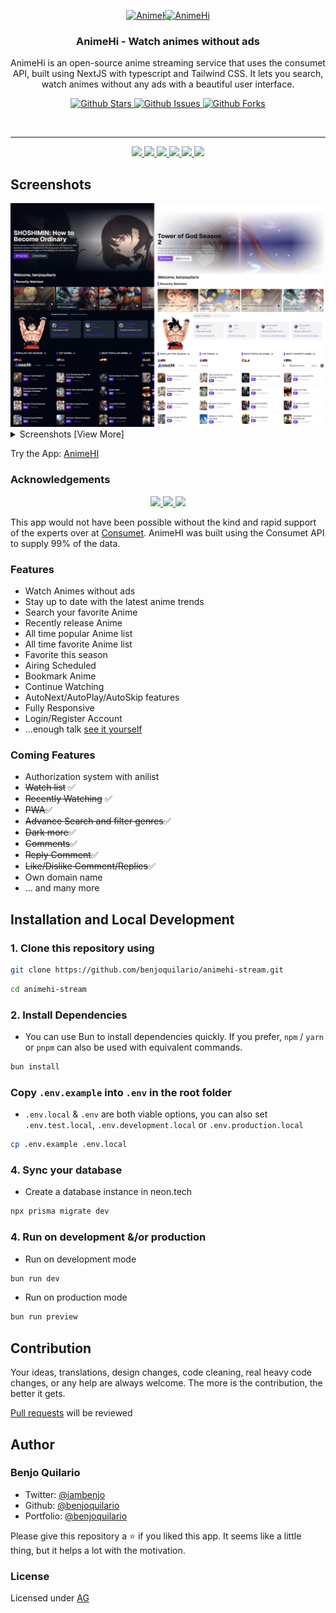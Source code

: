 <p align="center">
  <div align="center">
    <a href="https://animehi-stream.vercel.app/">
      <img alt="AnimeH" src="public/animehi.svg" width="49" height="52" />
    </a>
    <a href="https://animehi-stream.vercel.app/" style="margin-left: -10px">
      <img alt="AnimeHi" src="public/h.png" width="65" height="52" />
    </a>
  </div>
    <h3 align="center">AnimeHi - Watch animes without ads</h3>
</p>
<p align="center">
    AnimeHi is an open-source anime streaming service that uses the consumet API, built using NextJS with typescript and Tailwind CSS. It lets you search, watch animes without any ads with a beautiful user interface.
 </p>

<p align="center">
  <a href="https://github.com/benjoquilario/animehi-stream">
      <img src="https://img.shields.io/github/stars/benjoquilario/animehi-stream" alt="Github Stars">
    </a>
    <a href="https://www.gnu.org/licenses/agpl-3.0.en.html">
      <img src="https://img.shields.io/github/issues/benjoquilario/animehi-stream" alt="Github Issues">
    </a>
     <a href="https://github.com/benjoquilario/animehi-stream">
      <img src="https://img.shields.io/github/forks/benjoquilario/animehi-stream" alt="Github Forks" />
    </a>
</p>

</br>
  <hr />
<p align="center">
  <a href="https://nextjs.org">
    <img src="https://img.shields.io/github/package-json/dependency-version/benjoquilario/animehi-stream/next?filename=package.json&color=fff&labelColor=000&logo=nextdotjs&style=flat-square">
  </a>
  <a href="https://tailwindcss.com/">
    <img src="https://img.shields.io/github/package-json/dependency-version/benjoquilario/animehi-stream/dev/tailwindcss?filename=package.json&color=37b8f1&logo=tailwindcss&labelColor=0b1120&style=flat-square&logoColor=38bdf8">
  </a>
  <a href="https://17.reactjs.org/">
    <img src="https://img.shields.io/github/package-json/dependency-version/benjoquilario/animehi-stream/react?filename=package.json&color=5fd9fb&logo=react&labelColor=222435&style=flat-square">
  </a>
  <a href="https://redux-toolkit.js.org/">
    <img src="https://img.shields.io/github/package-json/dependency-version/benjoquilario/animehi-stream/@reduxjs/toolkit?filename=package.json&label=redux-toolkit&color=593d88&logo=redux&labelColor=242526&style=flat-square&logoColor=b58bf7">
  </a>
  <a href="https://tailwindcss.com/">
    <img src="https://img.shields.io/github/package-json/dependency-version/benjoquilario/animehi-stream/typescript?filename=package.json&color=3178C6&logo=typescript&labelColor=111&style=flat-square&logoColor=white">
  </a>
  <a href="https://www.framer.com/motion">
    <img src="https://img.shields.io/github/package-json/dependency-version/benjoquilario/animehi-stream/framer-motion?logo=framer&style=flat-square&logoColor=white">
  </a>
</p>

## Screenshots

<div style="text-align: left;">
  <img src="public/screenshot.png" alt="Home Page" />
  <details>
  <summary>Screenshots [View More]</summary>
  <br>

### Watch Page

Watch your favorite anime for free
<img src="public/watch-page.jpeg" alt="Watch Page" style="max-width: 70%;">

### Comments

Share your thought in episode
<img src="public/comments.jpeg" alt="Watch Page" style="max-width: 70%;">

  </details>
</div>

Try the App: [AnimeHI](https://animehi-stream.vercel.app/)

### Acknowledgements

<p align="center">
<a href="https://github.com/vidstack">
    <img src="https://img.shields.io/badge/vidstack.io/vidstack-333.svg?style=flat-square">
  </a>
  <a href="https://github.com/consumet/">
    <img src="https://img.shields.io/badge/consumet/consumet.ts-333.svg?style=flat-square">
  </a>
  <a href="https://anilist.co">
    <img src="https://img.shields.io/badge/AniList-1e2432.svg?logo=anilist&style=flat-square">
  </a>
</p>

This app would not have been possible without the kind and rapid support of the experts over at [Consumet](https://github.com/consumet/). AnimeHI was built using the Consumet API to supply 99% of the data.

### Features

- Watch Animes without ads
- Stay up to date with the latest anime trends
- Search your favorite Anime
- Recently release Anime
- All time popular Anime list
- All time favorite Anime list
- Favorite this season
- Airing Scheduled
- Bookmark Anime
- Continue Watching
- AutoNext/AutoPlay/AutoSkip features
- Fully Responsive
- Login/Register Account
- ...enough talk [see it yourself](https://animehi-stream.vercel.app/)

### Coming Features

- Authorization system with anilist
- <s>Watch list</s> ✅
- <s>Recently Watching</s> ✅
- <s>PWA</s>✅
- <s>Advance Search and filter genres</s>✅
- <s>Dark more</s>✅
- <s>Comments</s>✅
- <s>Reply Comment</s>✅
- <s>Like/Dislike Comment/Replies</s>✅
- Own domain name
- … and many more

## Installation and Local Development

### 1. Clone this repository using

```bash
git clone https://github.com/benjoquilario/animehi-stream.git
```

```bash
cd animehi-stream
```

### 2. Install Dependencies

- You can use Bun to install dependencies quickly. If you prefer, `npm` / `yarn` or `pnpm` can also be used with equivalent commands.

```bash
bun install
```

### Copy `.env.example` into `.env` in the root folder

- `.env.local` & `.env` are both viable options, you can also set
  `.env.test.local`,
  `.env.development.local` or
  `.env.production.local`

```bash
cp .env.example .env.local
```

### 4. Sync your database

- Create a database instance in neon.tech

```bash
npx prisma migrate dev
```

### 4. Run on development &/or production

- Run on development mode

```bash
bun run dev
```

- Run on production mode

```bash
bun run preview
```

## Contribution

Your ideas, translations, design changes, code cleaning, real heavy code changes, or any help are always welcome. The more is the contribution, the better it gets.

[Pull requests](https://github.com/benjoquilario/anime-stream/pulls) will be reviewed

## Author

### Benjo Quilario

- Twitter: [@iambenjo](https://twitter.com/iam_benjo)
- Github: [@benjoquilario](https://github.com/benjoquilario)
- Portfolio: [@benjoquilario](https://benjoquilario.site)

Please give this repository a ⭐️ if you liked this app. It seems like a little thing, but it helps a lot with the motivation.

### License

Licensed under [AG](./LICENSE.md)
